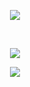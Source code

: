 
<p align="center" dir="auto"> 
<img src="https://komarev.com/ghpvc/?username=deanholic&style=plastic&label=stalkers&color=000000">
</p> ‎ ‎ 
<p align="center" dir="auto"><a target="_blank" rel="noopener noreferrer nofollow" href=><img src="https://files.catbox.moe/rbx10c.gif" style="max-width: 100%;"></a>
</p>
<p align="center" dir="auto">
</p>
<p align="center" dir="auto">
<img src="https://spotify-github-profile.kittinanx.com/api/view?uid=3144t4e3cclfn2vqfpxbzp5hkqga&cover_image=true&theme=natemoo-re&show_offline=false&background_color=121212&interchange=false&bar_color=334833&bar_color_cover=false)](https://github.com/kittinan/spotify-github-profile)" style="max-width: 100%;"></a>
<p align="center" dir="auto"> 

</p>

